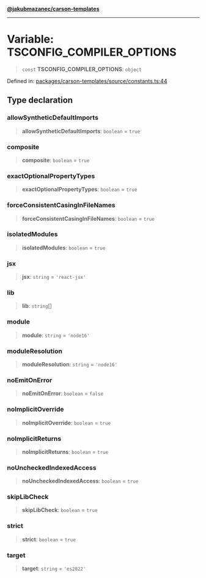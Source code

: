 [**@jakubmazanec/carson-templates**](../README.md)

---

# Variable: TSCONFIG_COMPILER_OPTIONS

> `const` **TSCONFIG_COMPILER_OPTIONS**: `object`

Defined in:
[packages/carson-templates/source/constants.ts:44](https://github.com/jakubmazanec/tools/blob/66e975ab265618dba82f8e4c56654145b7ba4db7/packages/carson-templates/source/constants.ts#L44)

## Type declaration

### allowSyntheticDefaultImports

> **allowSyntheticDefaultImports**: `boolean` = `true`

### composite

> **composite**: `boolean` = `true`

### exactOptionalPropertyTypes

> **exactOptionalPropertyTypes**: `boolean` = `true`

### forceConsistentCasingInFileNames

> **forceConsistentCasingInFileNames**: `boolean` = `true`

### isolatedModules

> **isolatedModules**: `boolean` = `true`

### jsx

> **jsx**: `string` = `'react-jsx'`

### lib

> **lib**: `string`[]

### module

> **module**: `string` = `'node16'`

### moduleResolution

> **moduleResolution**: `string` = `'node16'`

### noEmitOnError

> **noEmitOnError**: `boolean` = `false`

### noImplicitOverride

> **noImplicitOverride**: `boolean` = `true`

### noImplicitReturns

> **noImplicitReturns**: `boolean` = `true`

### noUncheckedIndexedAccess

> **noUncheckedIndexedAccess**: `boolean` = `true`

### skipLibCheck

> **skipLibCheck**: `boolean` = `true`

### strict

> **strict**: `boolean` = `true`

### target

> **target**: `string` = `'es2022'`
